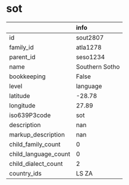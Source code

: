 # sot
|                      | info           |
|:---------------------|:---------------|
| id                   | sout2807       |
| family_id            | atla1278       |
| parent_id            | seso1234       |
| name                 | Southern Sotho |
| bookkeeping          | False          |
| level                | language       |
| latitude             | -28.78         |
| longitude            | 27.89          |
| iso639P3code         | sot            |
| description          | nan            |
| markup_description   | nan            |
| child_family_count   | 0              |
| child_language_count | 0              |
| child_dialect_count  | 2              |
| country_ids          | LS ZA          |